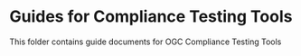 # Guides for Compliance Testing Tools

This folder contains guide documents for OGC Compliance Testing Tools
